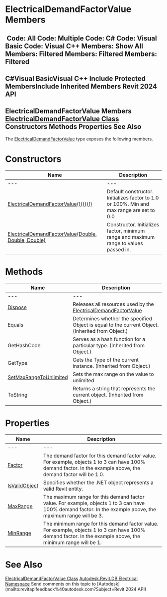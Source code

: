# ElectricalDemandFactorValue Members

﻿
 Code: All Code: Multiple Code: C# Code: Visual Basic Code: Visual C++  Members: Show All Members: Filtered Members: Filtered Members: Filtered   
---  
C#Visual BasicVisual C++
Include Protected MembersInclude Inherited Members
Revit 2024 API  
---  
ElectricalDemandFactorValue Members  
[ElectricalDemandFactorValue Class](54de7c5a-916a-291e-5b9c-08ebce5a8ab0.md "ElectricalDemandFactorValue Class") Constructors Methods Properties See Also  
---  
The [ElectricalDemandFactorValue](54de7c5a-916a-291e-5b9c-08ebce5a8ab0.md "ElectricalDemandFactorValue Class") type exposes the following members.
# Constructors
| Name | Description |
| --- | --- |
| --- | --- | --- |
| [ElectricalDemandFactorValue()()()()](db47f270-89ea-6aa6-7b2e-bbef48346f75.md "ElectricalDemandFactorValue Constructor") | Default constructor. Initializes factor to 1.0 or 100%. Min and max range are set to 0.0 |
| [ElectricalDemandFactorValue(Double, Double, Double)](463bc384-ce9b-5b8c-4dd7-cfa72128a147.md "ElectricalDemandFactorValue Constructor \(Double, Double, Double\)") | Constructor. Initializes factor, minimum range and maximum range to values passed in. |

# Methods
| Name | Description |
| --- | --- |
| --- | --- | --- |
| [Dispose](ebbd79fd-488e-d19c-a8ff-ce96e35e9b30.md "Dispose Method") | Releases all resources used by the [ElectricalDemandFactorValue](54de7c5a-916a-291e-5b9c-08ebce5a8ab0.md "ElectricalDemandFactorValue Class") |
| Equals | Determines whether the specified Object is equal to the current Object. (Inherited from Object.) |
| GetHashCode | Serves as a hash function for a particular type.  (Inherited from Object.) |
| GetType | Gets the Type of the current instance. (Inherited from Object.) |
| [SetMaxRangeToUnlimited](a67160b4-ad0d-ecfe-497a-d7a621a4e065.md "SetMaxRangeToUnlimited Method") | Sets the max range on the value to unlimited |
| ToString | Returns a string that represents the current object. (Inherited from Object.) |

# Properties
| Name | Description |
| --- | --- |
| --- | --- | --- |
| [Factor](44feb9d1-75e9-2ab3-9736-c90aeddb45c3.md "Factor Property") | The demand factor for this demand factor value. For example, objects 1 to 3 can have 100% demand factor. In the example above, the demand factor will be 1.0. |
| [IsValidObject](465e9430-d821-1e45-f561-7dc659bb6fd1.md "IsValidObject Property") | Specifies whether the .NET object represents a valid Revit entity. |
| [MaxRange](0003f9f7-1be6-9bcb-212a-d38767d01e10.md "MaxRange Property") | The maximum range for this demand factor value. For example, objects 1 to 3 can have 100% demand factor. In the example above, the maximum range will be 3. |
| [MinRange](e6cc095d-4f3e-b445-f257-015a0ad7447b.md "MinRange Property") | The minimum range for this demand factor value. For example, objects 1 to 3 can have 100% demand factor. In the example above, the minimum range will be 1. |

# See Also
[ElectricalDemandFactorValue Class](54de7c5a-916a-291e-5b9c-08ebce5a8ab0.md "ElectricalDemandFactorValue Class")
[Autodesk.Revit.DB.Electrical Namespace](212a1314-7843-2c6c-3322-363127e4059f.md "Autodesk.Revit.DB.Electrical Namespace")
Send comments on this topic to [Autodesk](mailto:revitapifeedback%40autodesk.com?Subject=Revit 2024 API)